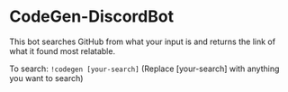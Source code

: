 # CodeGen-DiscordBot
This bot searches GitHub from what your input is and returns the link of what it found most relatable.

To search: ```!codegen [your-search]``` (Replace [your-search] with anything you want to search)
